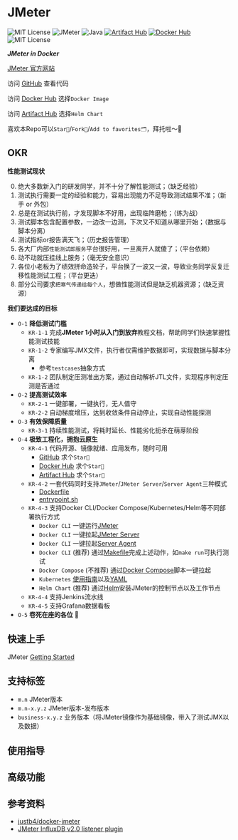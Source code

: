 # JMeter

![MIT License](https://img.shields.io/badge/license-MIT-blue.svg)
![JMeter](https://img.shields.io/badge/jmeter-5.5-blue.svg)
![Java](https://img.shields.io/badge/java-openjdk15-blue.svg)
[![Artifact Hub](https://img.shields.io/endpoint?url=https://artifacthub.io/badge/repository/jmeter)](https://artifacthub.io/packages/search?repo=jmeter)
[![Docker Hub](https://img.shields.io/badge/dockerhub-JMeter-brightgreen.svg)]({https://hub.docker.com/r/liukunup/jmeter})
![MIT License](https://img.shields.io/badge/wechat-我的代码温柔如风-brightgreen.svg)

***JMeter in Docker***

[JMeter 官方网站](https://jmeter.apache.org)

访问 [GitHub](https://github.com/liukunup/JMeter) 查看代码

访问 [Docker Hub](https://hub.docker.com/r/liukunup/jmeter) 选择`Docker Image`

访问 [Artifact Hub](https://artifacthub.io/packages/helm/jmeter/jmeter) 选择`Helm Chart`

喜欢本Repo可以`Star🌟`/`Fork🍴`/`Add to favorites🗂`，拜托啦～🫰


## OKR

**性能测试现状**

0. 绝大多数新入门的研发同学，并不十分了解性能测试；（缺乏经验）
1. 测试执行需要一定的经验和能力，容易出现能力不足导致测试结果不准；（新手 or 外包）
2. 总是在测试执行前，才发现脚本不好用，出现临阵磨枪；（练为战）
3. 测试脚本包含配置参数，一边改一边测，下次又不知道从哪里开始；（数据与脚本分离）
4. 测试指标or报告满天飞；（历史报告管理）
5. 各大厂内部`性能测试即服务`平台很好用，一旦离开人就傻了；（平台依赖）
6. 动不动就压挂线上服务；（毫无安全意识）
7. 各位小老板为了绩效拼命造轮子，平台换了一波又一波，导致业务同学反复迁移性能测试工程；（平台更迭）
8. 部分公司要求`把寒气传递给每个人`，想做性能测试但是缺乏机器资源；（缺乏资源）

**我们要达成的目标**

- `O-1` **降低测试门槛**
  - `KR-1-1` 完成**JMeter 1小时从入门到放弃**教程文档，帮助同学们快速掌握性能测试技能
  - `KR-1-2` 专家编写JMX文件，执行者仅需维护数据即可，实现数据与脚本分离
    - 参考`testcases`抽象方式
  - `KR-1-2` 团队制定压测准出方案，通过自动解析JTL文件，实现程序判定压测是否通过
- `O-2` **提高测试效率**
  - `KR-2-1` 一键部署，一键执行，无人值守
  - `KR-2-2` 自动梯度增压，达到收敛条件自动停止，实现自动性能探测
- `O-3` **有效保障质量**
  - `KR-3-1` 持续性能测试，将耗时延长、性能劣化扼杀在萌芽阶段
- `O-4` **极致工程化，拥抱云原生**
  - `KR-4-1` 代码开源、镜像就绪、应用发布，随时可用
    - [GitHub](https://github.com/liukunup/JMeter) 求个`Star🌟`
    - [Docker Hub](https://hub.docker.com/r/liukunup/jmeter) 求个`Star🌟`
    - [Artifact Hub](https://artifacthub.io/packages/helm/jmeter/jmeter) 求个`Star🌟`
  - `KR-4-2` 一套代码同时支持`JMeter`/`JMeter Server`/`Server Agent`三种模式
    - [Dockerfile](docker/Dockerfile)
    - [entrypoint.sh](docker/entrypoint.sh)
  - `KR-4-3` 支持Docker CLI/Docker Compose/Kubernetes/Helm等不同部署执行方式
    - `Docker CLI` 一键运行[JMeter](run_jmeter.sh)
    - `Docker CLI` 一键拉起[JMeter Server](run_jmeter_server.sh)
    - `Docker CLI` 一键拉起[Server Agent](run_server_agent.sh)
    - `Docker CLI` (推荐) 通过[Makefile](Makefile)完成上述动作，如`make run`可执行测试
    - `Docker Compose` (不推荐) 通过[Docker Compose](docker-compose.yaml)脚本一键拉起
    - `Kubernetes` [使用指南](all-in-one/README.md)以及[YAML](all-in-one/perf.yaml)
    - `Helm Chart` (推荐) 通过[Helm](helm-charts/README.md)安装JMeter的控制节点以及工作节点
  - `KR-4-4` 支持Jenkins流水线
  - `KR-4-5` 支持Grafana数据看板
- `O-5` **卷死在座的各位** 👻


## 快速上手

JMeter [Getting Started](https://jmeter.apache.org/usermanual/get-started.html)

## 支持标签

- `m.n` JMeter版本
- `m.n-x.y.z` JMeter版本-发布版本
- `business-x.y.z` 业务版本（将JMeter镜像作为基础镜像，带入了测试JMX以及数据）

## 使用指导

## 高级功能

## 参考资料

- [justb4/docker-jmeter](https://github.com/justb4/docker-jmeter)
- [JMeter InfluxDB v2.0 listener plugin](https://github.com/mderevyankoaqa/jmeter-influxdb2-listener-plugin)

